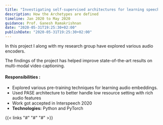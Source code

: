 ```yaml
---
title: "Investigating self-supervised architectures for learning speech representations"
description: How the Archetypes are defined
timeline: Jan 2020 to May 2020
guidance: Prof. Ganesh Ramakrishnan
date: "2020-05-31T19:25:30+02:00"
publishDate: "2020-05-31T19:25:30+02:00"
---
```

In this project I along with my research group have explored various audio encoders. 
<!--more-->
The findings of the project has helped improve state-of-the-art results on multi-modal video captioning.

#### **Responsibilities :**


- Explored various pre-training techniques for learning audio embeddings.
- Used PASE architecture to better handle low resource setting with rich audio features
- Work got accepted in Interspeech 2020
- **Technologies:** Python and PyTorch

{{< links "#" "#" "#" >}}



